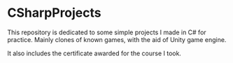 # CSharpProjects

This repository is dedicated to some simple projects I made in C# for practice.
Mainly clones of known games, with the aid of Unity game engine.

It also includes the certificate awarded for the course I took.
